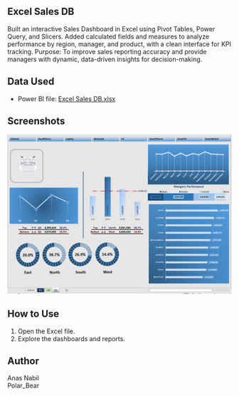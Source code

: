 ## Excel Sales DB
Built an interactive Sales Dashboard in Excel using Pivot Tables, Power Query, and Slicers. Added calculated fields and measures to analyze performance by region, manager, and product, with a clean interface for KPI tracking.
Purpose:
To improve sales reporting accuracy and provide managers with dynamic, data-driven insights for decision-making.
## Data Used
- Power BI file: [Excel Sales DB.xlsx](Excel%20Sales%20DB/Excel%20Sales%20DB.xlsx)

## Screenshots
![Screenshot](Excel%20Sales%20DB/Excel%20Sales%20DB.png)

## How to Use
1. Open the Excel file.
2. Explore the dashboards and reports.

## Author
Anas Nabil  
Polar_Bear
